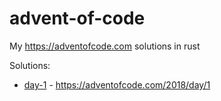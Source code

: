 # advent-of-code
My https://adventofcode.com solutions in rust


Solutions:

* [day-1](day-1) - https://adventofcode.com/2018/day/1
